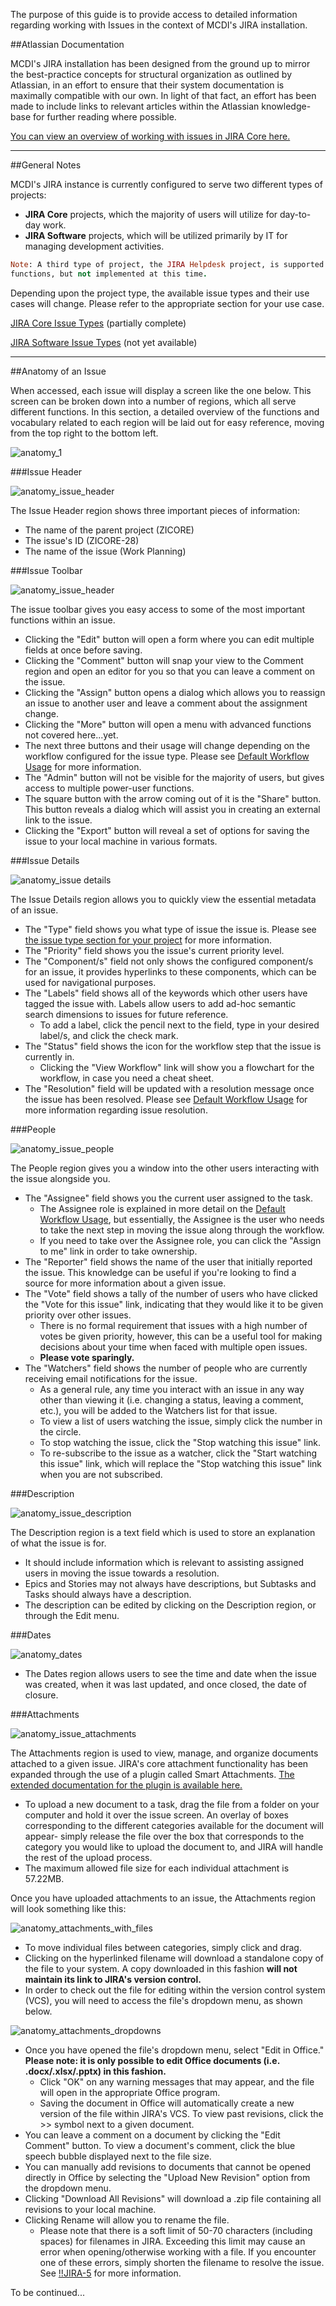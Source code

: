 The purpose of this guide is to provide access to detailed information regarding working with Issues in the context of MCDI's JIRA installation.

##Atlassian Documentation

MCDI's JIRA installation has been designed from the ground up to mirror the best-practice concepts for structural organization as outlined by Atlassian, in an effort to ensure that their system documentation is maximally compatible with our own.  In light of that fact, an effort has been made to include links to relevant articles within the Atlassian knowledge-base for further reading where possible.

[You can view an overview of working with issues in JIRA Core here.](https://confluence.atlassian.com/jiracoreserver072/working-with-issues-829092755.html)

-----

##General Notes

MCDI's JIRA instance is currently configured to serve two different types of projects:

* **JIRA Core** projects, which the majority of users will utilize for day-to-day work.
* **JIRA Software** projects, which will be utilized primarily by IT for managing development activities.

```Ruby
Note: A third type of project, the JIRA Helpdesk project, is supported for first-line IT and Customer Service
functions, but not implemented at this time.
```

Depending upon the project type, the available issue types and their use cases will change.  Please refer to the appropriate section for your use case.

[JIRA Core Issue Types](core_issue_types) (partially complete)

[JIRA Software Issue Types](software_issue_types) (not yet available)

-----

##Anatomy of an Issue

When accessed, each issue will display a screen like the one below.  This screen can be broken down into a number of regions, which all serve different functions.  In this section, a detailed overview of the functions and vocabulary related to each region will be laid out for easy reference, moving from the top right to the bottom left.

![anatomy_1](img/working_with_issues/anatomy_1.png)

###Issue Header

![anatomy_issue_header](img/working_with_issues/anatomy_issue_header.png)

The Issue Header region shows three important pieces of information:

* The name of the parent project (ZICORE)
* The issue's ID (ZICORE-28)
* The name of the issue (Work Planning)

###Issue Toolbar

![anatomy_issue_header](img/working_with_issues/anatomy_issue_toolbar.png)

The issue toolbar gives you easy access to some of the most important functions within an issue.

* Clicking the "Edit" button will open a form where you can edit multiple fields at once before saving.
* Clicking the "Comment" button will snap your view to the Comment region and open an editor for you so that you can leave a comment on the issue.
* Clicking the "Assign" button opens a dialog which allows you to reassign an issue to another user and leave a comment about the assignment change.
* Clicking the "More" button will open a menu with advanced functions not covered here...yet.
* The next three buttons and their usage will change depending on the workflow configured for the issue type.  Please see [Default Workflow Usage](workflows.md) for more information.
* The "Admin" button will not be visible for the majority of users, but gives access to multiple power-user functions.
* The square button with the arrow coming out of it is the "Share" button.  This button reveals a dialog which will assist you in creating an external link to the issue.
* Clicking the "Export" button will reveal a set of options for saving the issue to your local machine in various formats.

###Issue Details

![anatomy_issue details](img/working_with_issues/anatomy_issue_details.png)

The Issue Details region allows you to quickly view the essential metadata of an issue.

* The "Type" field shows you what type of issue the issue is.  Please see [the issue type section for your project](#general-notes) for more information.
* The "Priority" field shows you the issue's current priority level.
* The "Component/s" field not only shows the configured component/s for an issue, it provides hyperlinks to these components, which can be used for navigational purposes.
* The "Labels" field shows all of the keywords which other users have tagged the issue with.  Labels allow users to add ad-hoc semantic search dimensions to issues for future reference.
    * To add a label, click the pencil next to the field, type in your desired label/s, and click the check mark.  
* The "Status" field shows the icon for the workflow step that the issue is currently in.  
    * Clicking the "View Workflow" link will show you a flowchart for the workflow, in case you need a cheat sheet.
* The "Resolution" field will be updated with a resolution message once the issue has been resolved.  Please see [Default Workflow Usage](workflows.md) for more information regarding issue resolution.

###People

![anatomy_issue_people](img/working_with_issues/anatomy_issue_people.png)

The People region gives you a window into the other users interacting with the issue alongside you.

* The "Assignee" field shows you the current user assigned to the task.  
    * The Assignee role is explained in more detail on the [Default Workflow Usage](workflows.md), but essentially, the Assignee is the user who needs to take the next step in moving the issue along through the workflow.  
    * If you need to take over the Assignee role, you can click the "Assign to me" link in order to take ownership.
* The "Reporter" field shows the name of the user that initially reported the issue.  This knowledge can be useful if you're looking to find a source for more information about a given issue.
* The "Vote" field shows a tally of the number of users who have clicked the "Vote for this issue" link, indicating that they would like it to be given priority over other issues.  
    * There is no formal requirement that issues with a high number of votes be given priority, however, this can be a useful tool for making decisions about your time when faced with multiple open issues.  
    * **Please vote sparingly.**
* The "Watchers" field shows the number of people who are currently receiving email notifications for the issue.  
    * As a general rule, any time you interact with an issue in any way other than viewing it (i.e. changing a status, leaving a comment, etc.), you will be added to the Watchers list for that issue.  
    * To view a list of users watching the issue, simply click the number in the circle.  
    * To stop watching the issue, click the "Stop watching this issue" link.
    * To re-subscribe to the issue as a watcher, click the "Start watching this issue" link, which will replace the "Stop watching this issue" link when you are not subscribed.

###Description

![anatomy_issue_description](img/working_with_issues/anatomy_issue_description.png)

The Description region is a text field which is used to store an explanation of what the issue is for.  

* It should include information which is relevant to assisting assigned users in moving the issue towards a resolution.
* Epics and Stories  may not always have descriptions, but Subtasks and Tasks should always have a description.  
* The description can be edited by clicking on the Description region, or through the Edit menu.

###Dates

![anatomy_dates](img/working_with_issues/anatomy_dates.png)

* The Dates region allows users to see the time and date when the issue was created, when it was last updated, and once closed, the date of closure.

###Attachments

![anatomy_issue_attachments](img/working_with_issues/anatomy_issue_attachments.png)

The Attachments region is used to view, manage, and organize documents attached to a given issue.  JIRA's core attachment functionality has been expanded through the use of a plugin called Smart Attachments.  [The extended documentation for the plugin is available here.](https://docs.stiltsoft.com/display/public/CATAT/Smart+Attachments+Home)

* To upload a new document to a task, drag the file from a folder on your computer and hold it over the issue screen.  An overlay of boxes corresponding to the different categories available for the document will appear- simply release the file over the box that corresponds to the category you would like to upload the document to, and JIRA will handle the rest of the upload process.
* The maximum allowed file size for each individual attachment is 57.22MB.

Once you have uploaded attachments to an issue, the Attachments region will look something like this:

![anatomy_attachments_with_files](img/working_with_issues/anatomy_attachments_with_files.png)

* To move individual files between categories, simply click and drag.
* Clicking on the hyperlinked filename will download a standalone copy of the file to your system.  A copy downloaded in this fashion **will not maintain its link to JIRA's version control.**   
* In order to check out the file for editing within the version control system (VCS), you will need to access the file's dropdown menu, as shown below.

![anatomy_attachments_dropdowns](img/working_with_issues/anatomy_attachments_dropdown.png)

* Once you have opened the file's dropdown menu, select "Edit in Office."  **Please note: it is only possible to edit Office documents (i.e. .docx/.xlsx/.pptx) in this fashion.**
    * Click "OK" on any warning messages that may appear, and the file will open in the appropriate Office program.
    * Saving the document in Office will automatically create a new version of the file within JIRA's VCS.  To view past revisions, click the >> symbol next to a given document.
* You can leave a comment on a document by clicking the "Edit Comment" button.  To view a document's comment, click the blue speech bubble displayed next to the file size.
* You can manually add revisions to documents that cannot be opened directly in Office by selecting the "Upload New Revision" option from the dropdown menu.
* Clicking "Download All Revisions" will download a .zip file containing all revisions to your local machine.
* Clicking Rename will allow you to rename the file.  
    * Please note that there is a soft limit of 50-70 characters (including spaces) for filenames in JIRA.  Exceeding this limit may cause an error when opening/otherwise working with a file.  If you encounter one of these errors, simply shorten the filename to resolve the issue.  See [!!JIRA-5](http://ec2-54-162-47-42.compute-1.amazonaws.com:8080/browse/JIRA-5) for more information.

To be continued...
